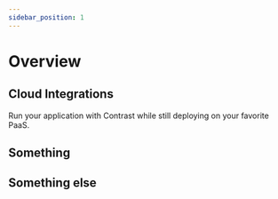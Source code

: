 ```yaml
---
sidebar_position: 1
---
```


# Overview

## Cloud Integrations

Run your application with Contrast while still deploying on your favorite PaaS.




## Something

## Something else
